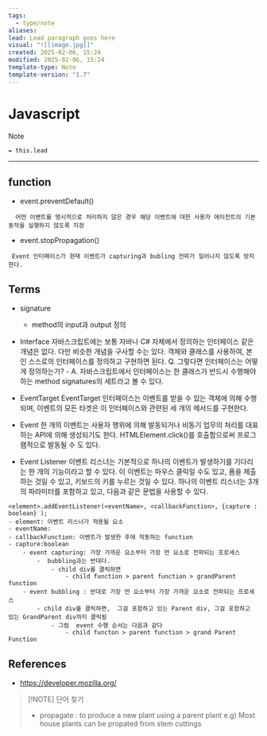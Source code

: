 ```yaml
---
tags:
  - type/note
aliases: 
lead: Lead paragraph goes here
visual: "![[image.jpg]]"
created: 2025-02-06, 15:24
modified: 2025-02-06, 15:24
template-type: Note
template-version: "1.7"
---
```

# Javascript


> [!Note]
> `= this.lead`

---
## function

- event.preventDefault()
```
  어떤 이벤트를 명시적으로 처리하지 않은 경우 해당 이벤트에 대한 사용자 에이전트의 기본동작을 실행하지 않도록 지정
```

- event.stopPropagation()
```
 Event 인터페이스가 현재 이벤트가 capturing과 bubling 전파가 일어나지 않도록 방지한다. 
```
	
	
## Terms
-  signature
	- method의 input과 output 정의 

- Interface
		자바스크립트에는 보통 자바나 C# 자체에서 정의하는 인터페이스 같은 개념은 없다.  다만 비슷한 개념을 구사할 수는 있다. 객체와 클래스를 사용하여, 본인 스스로의 인터페이스를 정의하고 구현하면 된다. 
		Q. 그렇다면 인터페이스는 어떻게 정의하는가? 
			- A. 자바스크립트에서 인터페이스는 한 클래스가 반드시 수행해야하는 method signatures의 세트라고 볼 수 있다. 

- EventTarget
		EventTarget 인터페이스는 이벤트를 받을 수 있는 객체에 의해 수행되며, 이벤트의 모든 타겟은 이 인터페이스와 관련된 세 개의 메서드를 구현한다.

-  Event
		한 개의 이벤트는 사용자 행위에 의해 발동되거나 비동기 업무의 처리를 대표하는 API에 의해 생성되기도 한다. HTMLElement.click()를 호출함으로써 프로그램적으로 발동될 수 도 있다. 
-  Event Listener
		이벤트 리스너는 기본적으로 하나의 이벤트가 발생하기를 기다리는 한 개의 기능이라고 할 수 있다. 이 이벤트는 마우스 클릭일 수도 있고, 폼을 제출하는 것일 수 있고, 키보드의 키를 누르는 것일 수 있다. 하나의 이벤트 리스너는 3개의 파라미터를 포함하고 있고, 다음과 같은 문법을 사용할 수 있다.
```
<element>.addEventListener(<eventName>, <callbackFunction>, {capture : boolean} );
- element: 이벤트 리스너가 적용될 요소
- eventName: 
- callbackFunction: 이벤트가 발생한 후에 작동하는 function
- capture:boolean 
	- event capturing: 가장 가까운 요소부터 가장 먼 요소로 전파되는 프로세스
		-  bubbling과는 반대다. 
			- child div를 클릭하면 
				- child function > parent function > grandParent function 
	- event bubbling : 반대로 가장 먼 요소부터 가장 가까운 요소로 전파되는 프로세스
		- child div를 클릭하면,  그걸 포함하고 있는 Parent div, 그걸 포함하고 있는 GrandParent div까지 클릭됨
			- 그럼  event 수행 순서는 다음과 같다 
				- child functon > parent function > grand Parent Function
```
## References

- https://developer.mozilla.org/



> [!NOTE] 단어 찾기
>  * propagate
> 	 : to produce a new plant using a parent plant
>   e.g) Most house plants can be propated from stem cuttings
	  
  
  
